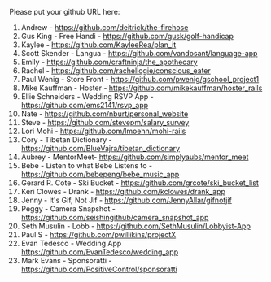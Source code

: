 Please put your github URL here:

1. Andrew - https://github.com/deitrick/the-firehose
1. Gus King - Free Handi - https://github.com/gusk/golf-handicap
1. Kaylee - https://github.com/KayleeRea/plan_it
1. Scott Skender - Langua - https://github.com/vandosant/language-app
1. Emily - https://github.com/craftninja/the_apothecary
1. Rachel - https://github.com/rachellogie/conscious_eater
1. Paul Wenig - Store Front - https://github.com/pwenig/gschool_project1
1. Mike Kauffman - Hoster - https://github.com/mikekauffman/hoster_rails
1. Ellie Schneiders - Wedding RSVP App - https://github.com/ems2141/rsvp_app 
1. Nate - https://github.com/nburt/personal_website
1. Steve - https://github.com/stevepm/salary_survey
1. Lori Mohi - https://github.com/lmoehn/mohi-rails
1. Cory - Tibetan Dictionary - https://github.com/BlueVajra/tibetan_dictionary
1. Aubrey - MentorMeet- https://github.com/simplyaubs/mentor_meet
1. Bebe - Listen to what Bebe Listens to - https://github.com/bebepeng/bebe_music_app
1. Gerard R. Cote - Ski Bucket - https://github.com/grcote/ski_bucket_list
1. Keri Clowes - Drank - https://github.com/kclowes/drank_app
1. Jenny - It's Gif, Not Jif - https://github.com/JennyAllar/gifnotjif
1. Peggy - Camera Snapshot - https://github.com/seishingithub/camera_snapshot_app
1. Seth Musulin - Lobb - https://github.com/SethMusulin/Lobbyist-App
1. Paul S - https://github.com/pwillikins/projectX
1. Evan Tedesco - Wedding App https://github.com/EvanTedesco/wedding_app
1. Mark Evans - Sponsoratti - https://github.com/PositiveControl/sponsoratti
